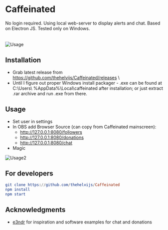 # Caffeinated
No login required. Using local web-server to display alerts and chat. Based on Electron JS. Tested only on Windows. <br /><br /><br />
![Usage](https://github.com/thehelvijs/Caffeinated/blob/master/README/usage.gif)

## Installation
- Grab latest release from https://github.com/thehelvijs/Caffeinated/releases \
- Until I figure out proper Windows install packager - .exe can be found at C:\Users\ %AppData%\Local\caffeinated after installation; or just extract .rar archive and run .exe from there.

## Usage
- Set user in settings
- In OBS add Browser Source (can copy from Caffeinated mainscreen):
  - http://127.0.0.1:8080/followers
  - http://127.0.0.1:8080/donations
  - http://127.0.0.1:8080/chat
- Magic

![Usage2](https://github.com/thehelvijs/Caffeinated/blob/master/README/scrn2.jpg)

## For developers

```elm
git clone https://github.com/thehelvijs/Caffeinated    
npm install    
npm start
```
## Acknowledgments

- [e3ndr](https://github.com/e3ndr/) for inspiration and software examples for chat and donations
